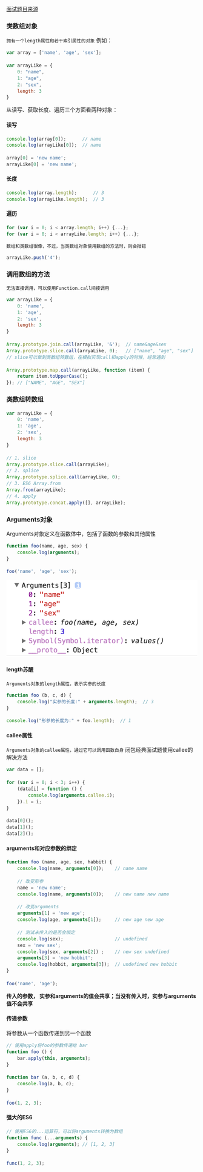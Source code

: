 [面试题目来源](https://github.com/mqyqingfeng/Blog/issues/14)
### 类数组对象
`拥有一个length属性和若干索引属性的对象`
例如：
```js
var array = ['name', 'age', 'sex'];

var arrayLike = {
    0: "name",
    1: "age",
    2: "sex",
    length: 3
}
```
从读写、获取长度、遍历三个方面看两种对象：
#### 读写
```js
console.log(array[0]);      // name
console.log(arrayLike[0]);  // name

array[0] = 'new name';
arrayLike[0] = 'new name';
```

#### 长度
```js
console.log(array.length);      // 3
console.log(arrayLike.length);  // 3
```

#### 遍历
```js
for (var i = 0; i < array.length; i++) {...};
for (var i = 0; i < arrayLike.length; i++) {...};
```

`数组和类数组很像，不过，当类数组对象使用数组的方法时，则会报错`
```js
arrayLike.push('4');
```

### 调用数组的方法
`无法直接调用，可以使用Function.call间接调用`
```js
var arrayLike = {
    0: 'name',
    1: 'age',
    2: 'sex',
    length: 3
}

Array.prototype.join.call(arrayLike, '&');  // name&age&sex
Array.prototype.slice.call(arryaLike, 0);   // ["name", "age", "sex"]
// slice可以做到类数组转数组，在模拟实现call和apply的时候，经常遇到

Array.prototype.map.call(arrayLike, function (item) {
    return item.toUpperCase();
}); // ["NAME", "AGE", "SEX"]
```

### 类数组转数组
```js
var arrayLike = {
    0: 'name',
    1: 'age',
    2: 'sex',
    length: 3
}

// 1. slice
Array.prototype.slice.call(arrayLike);
// 2. splice
Array.prototype.splice.call(arrayLike, 0);
// 3. ES6 Array.from
Array.from(arrayLike);
// 4. apply
Array.prototype.concat.apply([], arrayLike);
```

### Arguments对象
Arguments对象定义在函数体中，包括了函数的参数和其他属性
```js
function foo(name, age, sex) {
    console.log(arguments);
}

foo('name', 'age', 'sex');
```
![Arguments对象](images/Arguments对象.png)

#### length苏醒
`Arguments对象的length属性，表示实参的长度`
```js
function foo (b, c, d) {
    console.log("实参的长度:" + arguments.length);  // 3
}

console.log("形参的长度为:" + foo.length);  // 1
```

#### callee属性
`Arguments对象的callee属性，通过它可以调用函数自身`
闭包经典面试题使用callee的解决方法
```js
var data = [];

for (var i = 0; i < 3; i++) {
    (data[i] = function () {
        console.log(arguments.callee.i);
    }).i = i;
}

data[0]();
data[1]();
data[2]();
```

#### arguments和对应参数的绑定
```js
function foo (name, age, sex, habbit) {
    console.log(name, arguments[0]);    // name name

    // 改变形参
    name = 'new name';
    console.log(name, arguments[0]);    // new name new name

    // 改变arguments
    arguments[1] = 'new age';
    console.log(age, arguments[1]);     // new age new age

    // 测试未传入的是否会绑定
    console.log(sex);                   // undefined
    sex = 'new sex';
    console.log(sex, arguments[2]) ;    // new sex undefined
    arguments[3] = 'new hobbit';
    console.log(hobbit, arguments[3]);  // undefined new hobbit
}

foo('name', 'age');
```
**传入的参数， 实参和arguments的值会共享；当没有传入时，实参与arguments值不会共享**

#### 传递参数
将参数从一个函数传递到另一个函数
```js
// 使用apply将foo的参数传递给 bar
function foo () {
    bar.apply(this, arguments);
}

function bar (a, b, c, d) {
    console.log(a, b, c);
}

foo(1, 2, 3);
```


#### 强大的ES6
```js
// 使用ES6的...运算符，可以将arguments转换为数组
function func (...arguments) {
    console.log(arguments); // [1, 2, 3]
}

func(1, 2, 3);
```